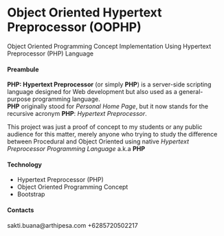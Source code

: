 # Object Oriented Hypertext Preprocessor (OOPHP)
Object Oriented Programming Concept Implementation 
Using Hypertext Preprocessor (PHP) Language
<br/>

<h4>Preambule</h4>
<p><b>PHP: Hypertext Preprocessor</b> (or simply <b>PHP</b>) is a server-side scripting language designed for Web development but also used as a general-purpose programming language.
<br/><b>PHP</b> originally stood for <i>Personal Home Page</i>, but it now stands for the recursive acronym <b>PHP</b>: <i>Hypertext Preprocessor</i>.
</p>

<p>This project was just a proof of concept to my students or any public audience for this matter, merely anyone who trying to study the difference between Procedural and Object Oriented using native <i>Hypertext Preprocessor Programming Language</i> a.k.a <b>PHP</b>

<h4>Technology</h4>
<ul>
<li>Hypertext Preprocessor (PHP)</li>
<li>Object Oriented Programming Concept</li>
<li>Bootstrap</li>
</ul>

<h4>Contacts</h4>
<p>
sakti.buana@arthipesa.com
+6285720502217
</p>